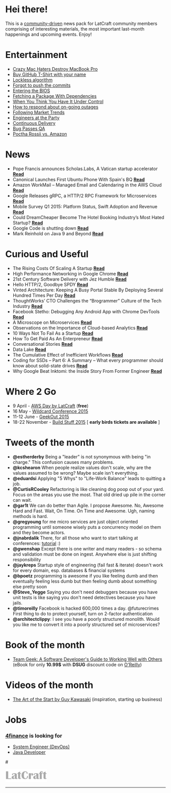 
# Hei there!

This is a [community-driven](https://github.com/latcraft/digest) news pack for LatCraft community members comprising of interesting materials, the most important last-month happenings and upcoming events. Enjoy!


# Entertainment 

* [Crazy Mac Haters Destroy MacBook Pro](https://www.youtube.com/watch?v=FhWtJ2OwZ4A)
* [Buy GitHub T-Shirt with your name](http://github.myshopify.com/products/github-username-shirt)
* [Lockless algorithm](http://devopsreactions.tumblr.com/post/110529123748/lockess-algorithm)
* [Forgot to push the commits](http://devopsreactions.tumblr.com/post/110711897062/forgot-to-push-the-commits)
* [Entering the BIOS](http://devopsreactions.tumblr.com/post/113417757205/entering-the-bios)
* [Fetching a Package With Dependencies](http://devopsreactions.tumblr.com/post/113154904801/fetching-a-package-with-dependencies)
* [When You Think You Have It Under Control](http://devopsreactions.tumblr.com/post/112774444869/when-you-think-you-have-it-under-control)
* [How to respond about on-going outages](http://devopsreactions.tumblr.com/post/112684389809/how-to-respond-about-on-going-outages)
* [Following Market Trends](http://devopsreactions.tumblr.com/post/112594226878/following-market-trends)
* [Engineers at the Party](http://devopsreactions.tumblr.com/post/111552150045/engineers-at-the-party)
* [Continuous Delivery](http://devopsreactions.tumblr.com/post/111457823650/continuous-delivery-2)
* [Bug Passes QA](http://devopsreactions.tumblr.com/post/111166346362/bug-passes-qa)
* [Poctha Rossii vs. Amazon](http://ofigenno.cc/pochta-rossii-protiv-amazon)

# News
* Pope Francis announces Scholas.Labs, A Vatican startup accelerator [**Read**](http://www.unlockpwd.com/pope-francis-announces-scholas-labs-a-vatican-startup-accelerator/)
* Canonical Launches First Ubuntu Phone With Spain's BQ [**Read**](http://gadgets.ndtv.com/mobiles/news/canonical-launches-first-ubuntu-phone-with-spains-bq-658711)
* Amazon WorkMail – Managed Email and Calendaring in the AWS Cloud [**Read**](https://aws.amazon.com/blogs/aws/amazon-workmail-managed-email-and-calendaring-in-the-aws-cloud/)
* Google Releases gRPC, a HTTP/2 RPC Framework for Microservices [**Read**](http://www.infoq.com/news/2015/02/grpc)
* Mobile Survey Q1 2015: Platform Status, Swift Adoption and Revenue [**Read**](http://www.infoq.com/news/2015/03/mobile-survey-swift-2015)
* Could DreamCheaper Become The Hotel Booking Industry’s Most Hated Startup? [**Read**](http://techcrunch.com/2015/03/10/dreamcheaper)
* Google Code is shutting down [**Read**](http://thenextweb.com/google/2015/03/12/google-code-is-shutting-down/)
* Mark Reinhold on Java 9 and Beyond [**Read**](http://www.infoq.com/news/2015/03/java9-and-beyond)

# Curious and Useful

* The Rising Costs Of Scaling A Startup [**Read**](http://tomtunguz.com/rising-costs-of-startups/)
* High Performance Networking in Google Chrome [**Read**](https://www.igvita.com/posa/high-performance-networking-in-google-chrome/)
* 21st Century Software Delivery with Jez Humble [**Read**](http://www.infoq.com/news/2015/02/jez-humble-software-delivery)
* Hello HTTP/2, Goodbye SPDY [**Read**](http://blog.chromium.org/2015/02/hello-http2-goodbye-spdy-http-is_9.html)
* Vinted Architecture: Keeping A Busy Portal Stable By Deploying Several Hundred Times Per Day [**Read**](http://highscalability.com/blog/2015/2/9/vinted-architecture-keeping-a-busy-portal-stable-by-deployin.html)
* ThoughtWorks’ CTO Challenges the “Brogrammer” Culture of the Tech Industry [**Read**](http://www.nearshoreamericas.com/thoughtworks-cto-inspires-empowers-women-enter-technology-fields/)
* Facebook Stetho: Debugging Any Android App with Chrome DevTools [**Read**](http://www.infoq.com/news/2015/02/facebook-stetho-debug-android)
* A Microscope on Microservices [**Read**](http://techblog.netflix.com/2015/02/a-microscope-on-microservices.html)
* Observations on the Importance of Cloud-based Analytics [**Read**](http://www.allthingsdistributed.com/2015/03/the-importance-of-cloud-based-analytics.html)
* 10 Ways Not To Fail As a Startup [**Read**](http://www.happymelly.com/10-ways-not-to-fail-as-a-startup/)
* How To Get Paid As An Enterpreneur [**Read**](http://www.happymelly.com/how-to-get-paid-as-an-entrepreneur/)
* Conversational Stories [**Read**](http://martinfowler.com/bliki/ConversationalStories.html)
* Data Lake [**Read**](http://martinfowler.com/bliki/DataLake.html)
* The Cumulative Effect of Inefficient Workflows [**Read**](http://blog.8thlight.com/aaron-lahey/2015/02/26/the-cumulative-effect-of-inefficient-workflows.html)
* Coding for SSDs – Part 6: A Summary – What every programmer should know about solid-state drives [**Read**](http://codecapsule.com/2014/02/12/coding-for-ssds-part-6-a-summary-what-every-programmer-should-know-about-solid-state-drives/)
* Why Google Beat Inktomi: the Inside Story From Former Engineer [**Read**](http://searchenginewatch.com/sew/news/2173677/google-beat-inktomi-inside-story-engineer)

# Where 2 Go
* 9 April - [AWS Day by LatCraft](http://www.latcraft.lv) (**free**)
* 16 May - [Wildcard Conference 2015](http://wildcardconf.com) 
* 11-12 June - [GeekOut 2015](http://2015.geekout.ee) 
* 18-22 November - [Build Stuff 2015](http://buildstuff.lt) [ **early birds tickets are available** ]



# Tweets of the month
* **@estherderby** Being a "leader" is not synonymous with being "in charge." This confusion causes many problems. 
* **@kcshearon** When people realize values don't scale, why are the values assumed to be wrong? Maybe scale isn't everything.
* **@eduardsi** Applying "5 Whys" to "Life-Work Balance" leads to quitting a job.
* **@CurtisRCooley** Refactoring is like cleaning dog poop out of your yard. Focus on the areas you use the most. That old dried up pile in the corner can wait.
* **@gar1t** We can do better than Agile. I propose Awesome. No, Awesome Hard and Fast. Wait, On Time. On Time and Awesome. Ugh, naming methods is hard.
* **@gregyoung** for me micro services are just object oriented programming until someone wisely puts a concurrency model on them and they become actors.
* **@jnabrdalik** There, for all those who want to start talking at conferences: [tutorial](https://www.youtube.com/watch?v=8S0FDjFBj8o) :)
* **@gwenshap** Except there is one writer and many readers - so schema and validation must be done on ingest. Anywhere else is just shifting responsibility
* **@jaykreps** Startup style of engineering (fail fast & iterate) doesn't work for every domain, esp. databases & financial systems
* **@bpoetz** programming is awesome if you like feeling dumb and then eventually feeling less dumb but then feeling dumb about something else pretty soon
* **@Steve_Yegge** Saying you don't need debuggers because you have unit tests is like saying you don't need detectives because you have jails.
* **@timoreilly** Facebook is hacked 600,000 times a day. @futurecrimes First thing to do to protect yourself, turn on 2-factor authentication
* **@architectclippy**: I see you have a poorly structured monolith. Would you like me to convert it into a poorly structured set of microservices?


# Book of the month
* [Team Geek: A Software Developer's Guide to Working Well with Others](http://www.amazon.com/Team-Geek-Software-Developers-Working/dp/1449302440) (eBook for only **10.99$** with **DSUG** discount code on [O'Reilly](http://shop.oreilly.com))


# Videos of the month
* [The Art of the Start by Guy Kawasaki](https://www.youtube.com/watch?v=jSlwuafyUUo) (inspiration, starting up business)


# Jobs

### [**4finance**](http://www.4financeit.com) is looking for
- [System Engineer (DevOps)](https://4finance.recruiterbox.com/jobs/fk0y2a/)
- [Java Developer](https://4finance.recruiterbox.com/jobs/fk0y2g)

#&nbsp;

![](pixies/logo.png)

---
